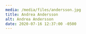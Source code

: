 ```yaml
---
media: /media/files/andersson.jpg
title: Andrea Andersson
alt: Andrea Andersson
date: 2020-07-16 12:37:00 -0500
---
```

